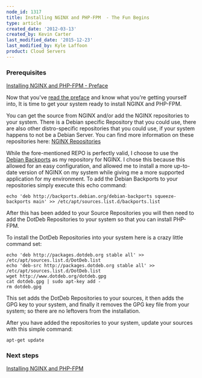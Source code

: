 ```yaml
---
node_id: 1317
title: Installing NGINX and PHP-FPM  - The Fun Begins
type: article
created_date: '2012-03-13'
created_by: Kevin Carter
last_modified_date: '2015-12-23'
last_modified_by: Kyle Laffoon
product: Cloud Servers
---
```


### Prerequisites

[Installing NGINX and PHP-FPM -
Preface](/how-to/installing-nginx-and-php-fpm-preface)

Now that you've [read the
preface](/how-to/installing-nginx-and-php-fpm-preface)
and know what you're getting yourself into, It is time to get your
system ready to install NGINX and PHP-FPM.

You can get the source from NGINX and/or add the NGINX repositories to
your system. There is a Debian specific Repository that you could use,
there are also other distro-specific repositories that you could use, if
your system happens to not be a Debian Server. You can find more
information on these repositories here: <span class="s1">[NGINX
Repositories](http://wiki.nginx.org/Install)</span>

While the fore-mentioned REPO is perfectly valid, I choose to use
the [<span class="s1">Debian
Backports</span>](http://backports-master.debian.org/Instructions/) as
my repository for NGINX. I chose this because this allowed for an easy
configuration, and allowed me to install a more up-to-date version of
NGINX on my system while giving me a more supported application for my
environment. To add the Debian Backports to your repositories simply
execute this echo command:

``` {.p4}
echo 'deb http://backports.debian.org/debian-backports squeeze-backports main' >> /etc/apt/sources.list.d/backports.list
```

After this has been added to your Source Repositories you will then need
to add the DotDeb Repositories to your system so that you can install
PHP-FPM.

To install the DotDeb Repositories into your system here is a crazy
little command set:

``` {.p4}
echo 'deb http://packages.dotdeb.org stable all' >> /etc/apt/sources.list.d/DotDeb.list
echo 'deb-src http://packages.dotdeb.org stable all' >> /etc/apt/sources.list.d/DotDeb.list
wget http://www.dotdeb.org/dotdeb.gpg
cat dotdeb.gpg | sudo apt-key add -
rm dotdeb.gpg
```

This set adds the DotDeb Repositories to your sources, it then adds the
GPG key to your system, and finally it removes the GPG key file from
your system; so there are no leftovers from the installation.

After you have added the repositories to your system, update your
sources with this simple command:

``` {.p4}
apt-get update
```

### Next steps

[Installing NGINX and
PHP-FPM](/how-to/installing-nginx-and-php-fpm)

